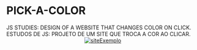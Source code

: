 # PICK-A-COLOR
<div>
JS STUDIES: DESIGN OF A WEBSITE THAT CHANGES COLOR ON CLICK.
<br>
ESTUDOS DE JS: PROJETO DE UM SITE QUE TROCA A COR AO CLICAR.
</div>
<div align = "center">
  <a href="https://jhonhp7.github.io/PICK-A-COLOR/index.html">
  <img src="[./assets/changeColorSite](https://user-images.githubusercontent.com/97294532/222994783-9c4044ae-3f38-441c-b3bf-f57f95632a0d.png)"alt="siteExemplo">
  </a>
</div>
